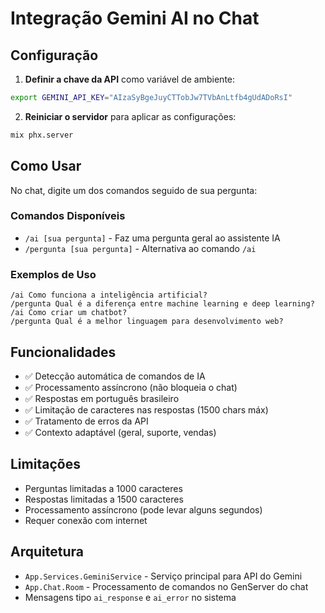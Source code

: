 # Integração Gemini AI no Chat

## Configuração

1. **Definir a chave da API** como variável de ambiente:
```bash
export GEMINI_API_KEY="AIzaSyBgeJuyCTTobJw7TVbAnLtfb4gUdADoRsI"
```

2. **Reiniciar o servidor** para aplicar as configurações:
```bash
mix phx.server
```

## Como Usar

No chat, digite um dos comandos seguido de sua pergunta:

### Comandos Disponíveis

- `/ai [sua pergunta]` - Faz uma pergunta geral ao assistente IA
- `/pergunta [sua pergunta]` - Alternativa ao comando `/ai`

### Exemplos de Uso

```
/ai Como funciona a inteligência artificial?
/pergunta Qual é a diferença entre machine learning e deep learning?
/ai Como criar um chatbot?
/pergunta Qual é a melhor linguagem para desenvolvimento web?
```

## Funcionalidades

- ✅ Detecção automática de comandos de IA
- ✅ Processamento assíncrono (não bloqueia o chat)
- ✅ Respostas em português brasileiro
- ✅ Limitação de caracteres nas respostas (1500 chars máx)
- ✅ Tratamento de erros da API
- ✅ Contexto adaptável (geral, suporte, vendas)

## Limitações

- Perguntas limitadas a 1000 caracteres
- Respostas limitadas a 1500 caracteres
- Processamento assíncrono (pode levar alguns segundos)
- Requer conexão com internet

## Arquitetura

- `App.Services.GeminiService` - Serviço principal para API do Gemini
- `App.Chat.Room` - Processamento de comandos no GenServer do chat
- Mensagens tipo `ai_response` e `ai_error` no sistema
